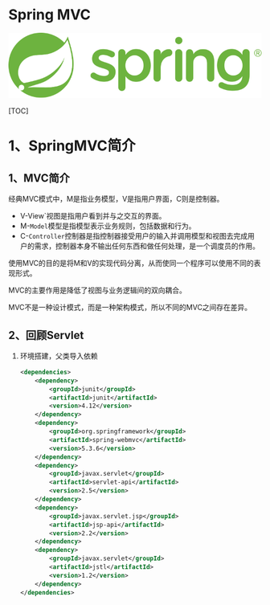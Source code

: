 # Spring MVC



![spring-logo-9146a4d3298760c2e7e49595184e1975](SpringMVC-1.assets/spring-logo-9146a4d3298760c2e7e49595184e1975.svg)

[TOC]



# 1、SpringMVC简介

## 1、MVC简介

经典MVC模式中，M是指业务模型，V是指用户界面，C则是控制器。

- V-View`视图是指用户看到并与之交互的界面。
- M-`Model`模型是指模型表示业务规则，包括数据和行为。
- C-`Controller`控制器是指控制器接受用户的输入并调用模型和视图去完成用户的需求，控制器本身不输出任何东西和做任何处理，是一个调度员的作用。

使用MVC的目的是将M和V的实现代码分离，从而使同一个程序可以使用不同的表现形式。

MVC的主要作用是降低了视图与业务逻辑间的双向耦合。

MVC不是一种设计模式，而是一种架构模式，所以不同的MVC之间存在差异。



## 2、回顾Servlet

1. 环境搭建，父类导入依赖

   ```xml
   <dependencies>
       <dependency>
           <groupId>junit</groupId>
           <artifactId>junit</artifactId>
           <version>4.12</version>
       </dependency>
       <dependency>
           <groupId>org.springframework</groupId>
           <artifactId>spring-webmvc</artifactId>
           <version>5.3.6</version>
       </dependency>
       <dependency>
           <groupId>javax.servlet</groupId>
           <artifactId>servlet-api</artifactId>
           <version>2.5</version>
       </dependency>
       <dependency>
           <groupId>javax.servlet.jsp</groupId>
           <artifactId>jsp-api</artifactId>
           <version>2.2</version>
       </dependency>
       <dependency>
           <groupId>javax.servlet</groupId>
           <artifactId>jstl</artifactId>
           <version>1.2</version>
       </dependency>
   </dependencies>
   ```